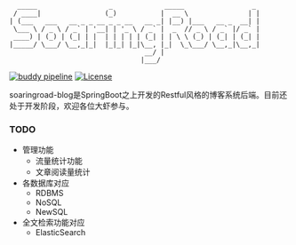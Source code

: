 ```
  _____                  _             _____                 _ 
 / ____|                (_)           |  __ \               | |
| (___   ___   __ _ _ __ _ _ __   __ _| |__) |___   __ _  __| |
 \___ \ / _ \ / _` | '__| | '_ \ / _` |  _  // _ \ / _` |/ _` |
 ____) | (_) | (_| | |  | | | | | (_| | | \ \ (_) | (_| | (_| |
|_____/ \___/ \__,_|_|  |_|_| |_|\__, |_|  \_\___/ \__,_|\__,_|
                                  __/ |                        
                                 |___/                         
```

[![buddy pipeline](https://app.buddy.works/wangzhenhui1992-1/soaringroad-blog/pipelines/pipeline/152378/badge.svg?token=b7331631676aff048d52e85732235017aefb152c7c1a6b0afd60fd08b7b2df46 "buddy pipeline")](https://app.buddy.works/wangzhenhui1992-1/soaringroad-blog/pipelines/pipeline/152378)
[![License](https://img.shields.io/badge/license-BSD%203--Clause-green.svg)](https://github.com/wangzhenhui1992/soaringroad-blog/blob/master/LICENSE)

soaringroad-blog是SpringBoot之上开发的Restful风格的博客系统后端。目前还处于开发阶段，欢迎各位大虾参与。

### TODO 
- 管理功能
  - 流量统计功能
  - 文章阅读量统计
- 各数据库对应
  - RDBMS
  - NoSQL
  - NewSQL
- 全文检索功能对应
  - ElasticSearch
